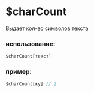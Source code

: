 # $charCount
Выдает кол-во символов текста

### использование:
```js
$charCount[текст]
```

### пример:
```js
$charCount[ку] // 2
```
